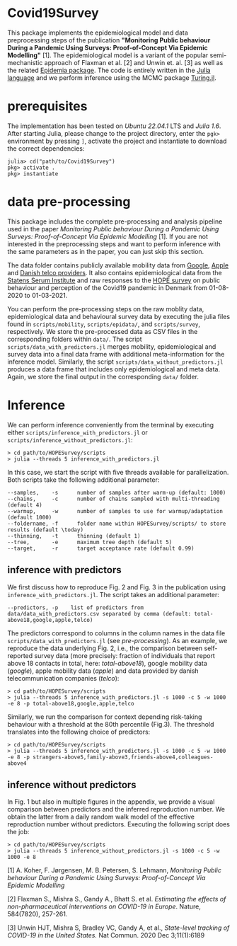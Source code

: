 # Covid19Survey

<!-- [![Build Status](https://github.com/andreaskoher/HOPESurvey.jl/actions/workflows/CI.yml/badge.svg?branch=main)](https://github.com/andreaskoher/HOPESurvey.jl/actions/workflows/CI.yml?query=branch%3Amain) -->
<!-- [![Coverage](https://codecov.io/gh/andreaskoher/HOPESurvey.jl/branch/main/graph/badge.svg)](https://codecov.io/gh/andreaskoher/HOPESurvey.jl) -->

This package implements the epidemiological model and data preprocessing steps of the publication **"Monitoring Public behaviour During a Pandemic Using Surveys: Proof-of-Concept Via Epidemic Modelling"** [1]. The epidemiological model is a variant of the popular semi-mechanistic approach of Flaxman et al. [2] and Unwin et. al. [3] as well as the related [Epidemia package](https://imperialcollegelondon.github.io/epidemia/index.html). The code is entirely written in the [Julia language](https://julialang.org/) and we perform inference using the MCMC package [Turing.jl](https://turing.ml/).

# prerequisites

The implementation has been tested on *Ubuntu 22.04.1* LTS and *Julia 1.6*. After starting Julia, please change to the project directory, enter the `pgk>` environment by pressing `]`, activate the project and instantiate to download the correct dependencies:

```
julia> cd("path/to/Covid19Survey")
pkg> activate .
pkg> instantiate
```

# data pre-processing

This package includes the complete pre-processing and analysis pipeline used in the paper *Monitoring Public behaviour During a Pandemic Using Surveys: Proof-of-Concept Via Epidemic Modelling* [1]. If you are not interested in the preprocessing steps and want to perform inference with the same parameters as in the paper, you can just skip this section.

The data folder contains publicly available mobility data from [Google](https://www.google.com/covid19/mobility/), [Apple](https://covid19.apple.com/mobility) and [Danish telco providers](https://covid19.compute.dtu.dk/data-description/telco_data/). It also contains epidemiological data from the [Statens Serum Institute](https://covid19.ssi.dk/) and raw responses to the [HOPE survey](https://hope-project.dk/) on public behaviour and perception of the Covid19 pandemic in Denmark from 01-08-2020 to 01-03-2021.

You can perform the pre-processing steps on the raw moblity data, epidemiological data and behavioural survey data by executing the julia files found in `scripts/mobility`, `scripts/epidata/`, and `scripts/survey`, respectively. We store the pre-processed data as CSV files in the corresponding folders within `data/`. The script `scripts/data_with_predictors.jl` merges mobility, epidemiological and survey data into a final data frame with additional meta-information for the inference model. Similarly, the script `scripts/data_without_predictors.jl` produces a data frame that includes only epidemiological and meta data. Again, we store the final output in the corresponding `data/` folder.

# Inference

We can perform inference conveniently from the terminal by executing either `scripts/inference_with_predictors.jl` or `scripts/inference_without_predictors.jl`:

```
> cd path/to/HOPESurvey/scripts
> julia --threads 5 inference_with_predictors.jl
```

In this case, we start the script with five threads available for parallelization. Both scripts take the following additional parameter:

```
--samples,    -s      number of samples after warm-up (default: 1000)
--chains,     -c      number of chains sampled with multi-threading (default 4)
--warmup,     -w      number of samples to use for warmup/adaptation (default 1000)
--foldername, -f      folder name within HOPESurvey/scripts/ to store results (default \today)
--thinning,   -t      thinning (default 1)
--tree,       -e      maximum tree depth (default 5)
--target,     -r      target acceptance rate (default 0.99)
```

## inference with predictors

We first discuss how to reproduce Fig. 2 and Fig. 3 in the publication using `inference_with_predictors.jl`. The script takes an additional parameter:

```
--predictors, -p    list of predictors from data/data_with_predictors.csv separated by comma (default: total-above18,google,apple,telco)
```

The predictors correspond to columns in the column names in the data file `scripts/data_with_predictors.jl` (see *pre-processing*). As an example, we reproduce the data underlying Fig. 2, i.e., the comparison between self-reported survey data (more precisely: fraction of individuals that report above 18 contacts in total, here: *total-above18*), google mobility data (*google*), apple mobility data (*apple*) and data provided by danish telecommunication companies (*telco*):

```
> cd path/to/HOPESurvey/scripts
> julia --threads 5 inference_with_predictors.jl -s 1000 -c 5 -w 1000 -e 8 -p total-above18,google,apple,telco
```

Similarly, we run the comparison for context depending risk-taking behaviour with a threshold at the 80th percentile (Fig.3). The threshold translates into the following choice of predictors:
```
> cd path/to/HOPESurvey/scripts
> julia --threads 5 inference_with_predictors.jl -s 1000 -c 5 -w 1000 -e 8 -p strangers-above5,family-above3,friends-above4,colleagues-above4
```

## inference without predictors

In Fig. 1 but also in multiple figures in the appendix, we provide a visual comparison between predictors and the inferred reproduction number. We obtain the latter from a daily random walk model of the effective reproduction number without predictors. Executing the following script does the job:
```
> cd path/to/HOPESurvey/scripts
> julia --threads 5 inference_without_predictors.jl -s 1000 -c 5 -w 1000 -e 8
```

[1] A. Koher, F. Jørgensen, M. B. Petersen, S. Lehmann, *Monitoring Public behaviour During a Pandemic Using Surveys: Proof-of-Concept Via Epidemic Modelling*

[2] Flaxman S., Mishra S., Gandy A., Bhatt S. et al. *Estimating the effects of non-pharmaceutical interventions on COVID-19 in Europe*. Nature, 584(7820), 257-261.

[3] Unwin HJT, Mishra S, Bradley VC, Gandy A, et al., *State-level tracking of COVID-19 in the United States.* Nat Commun. 2020 Dec 3;11(1):6189
